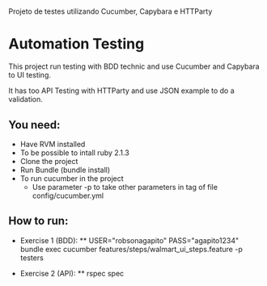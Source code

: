 # 
Projeto de testes utilizando Cucumber,  Capybara e HTTParty

Automation Testing
==================

This project run testing with BDD technic and use Cucumber and Capybara to UI testing.

It has too API Testing with HTTParty and use JSON example to do a validation.

You need:
---------

- Have RVM installed
- To be possible to intall ruby 2.1.3
- Clone the project
- Run Bundle (bundle install)
- To run cucumber in the project
	- Use parameter -p <tag> to take other parameters in tag of file config/cucumber.yml
 
How to run:
-----------

* Exercise 1 (BDD):	
** USER="robsonagapito" PASS="agapito1234" bundle exec cucumber features/steps/walmart_ui_steps.feature -p testers

* Exercise 2 (API):	
** rspec spec
